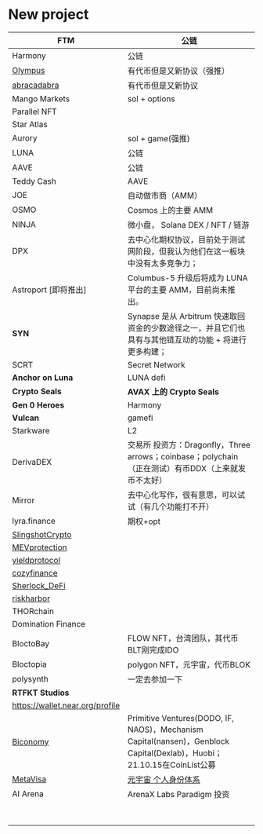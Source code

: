 # New project

| FTM                                                    | 公链                                                         |
| ------------------------------------------------------ | ------------------------------------------------------------ |
| Harmony                                                | 公链                                                         |
| [Olympus](https://www.olympusdao.finance/#/)           | 有代币但是又新协议（强推）                                   |
| [abracadabra](https://abracadabra.money/)              | 有代币但是又新协议                                           |
| Mango Markets                                          | sol + options                                                |
| Parallel NFT                                           |                                                              |
| Star Atlas                                             |                                                              |
| Aurory                                                 | sol + game(强推)                                             |
| LUNA                                                   | 公链                                                         |
| AAVE                                                   | 公链                                                         |
| Teddy Cash                                             | AAVE                                                         |
| JOE                                                    | 自动做市商（AMM）                                            |
| OSMO                                                   | Cosmos 上的主要 AMM                                          |
| NINJA                                                  | 微小盘， Solana DEX / NFT / 链游                             |
| DPX                                                    | 去中心化期权协议，目前处于测试网阶段，但我认为他们在这一板块中没有太多竞争力； |
| Astroport [即将推出]                                   | Columbus-5 升级后将成为 LUNA 平台的主要 AMM，目前尚未推出。  |
| **SYN**                                                | Synapse 是从 Arbitrum 快速取回资金的少数途径之一，并且它们也具有与其他链互动的功能 + 将进行更多构建； |
| SCRT                                                   | Secret Network                                               |
| **Anchor on Luna**                                     | LUNA defi                                                    |
| **Crypto Seals**                                       | **AVAX 上的 Crypto Seals**                                   |
| **Gen 0 Heroes**                                       | Harmony                                                      |
| **Vulcan**                                             | gamefi                                                       |
| Starkware                                              | L2                                                           |
| DerivaDEX                                              | 交易所 投资方：Dragonfly，Three arrows；coinbase；polychain（正在测试）有币DDX（上来就发币不太好） |
| Mirror                                                 | 去中心化写作，很有意思，可以试试（有几个功能打不开）         |
| lyra.finance                                           | 期权+opt                                                     |
| [SlingshotCrypto](https://twitter.com/SlingshotCrypto) |                                                              |
| [MEVprotection](https://twitter.com/MEVprotection)     |                                                              |
| [yieldprotocol](https://twitter.com/yieldprotocol)     |                                                              |
| [cozyfinance](https://twitter.com/cozyfinance)         |                                                              |
| [Sherlock_DeFi](https://twitter.com/Sherlock_DeFi)     |                                                              |
| [riskharbor](https://twitter.com/riskharbor)           |                                                              |
| THORchain                                              |                                                              |
| Domination Finance                                     |                                                              |
| BloctoBay                                              | FLOW NFT，台湾团队，其代币BLT刚完成IDO                       |
| Bloctopia                                              | polygon NFT，元宇宙，代币BLOK                                |
| polysynth                                              | 一定去参加一下                                               |
| **RTFKT Studios**                                      |                                                              |
| https://wallet.near.org/profile                        |                                                              |
| [Biconomy](https://www.biconomy.io/)                   | Primitive Ventures(DODO, IF, NAOS)，Mechanism Capital(nansen)，Genblock Capital(Dexlab)，Huobi；21.10.15在CoinList公募 |
| [MetaVisa](http://metavisa.com/)                       | [元宇宙 个人身份体系](https://www.theblockbeats.com/news/26872) |
| AI Arena                                               | ArenaX Labs Paradigm 投资                                    |
|                                                        |                                                              |
|                                                        |                                                              |
|                                                        |                                                              |
|                                                        |                                                              |
|                                                        |                                                              |
|                                                        |                                                              |
|                                                        |                                                              |
|                                                        |                                                              |

